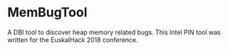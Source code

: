 # MemBugTool

A DBI tool to discover heap memory related bugs. This Intel PIN tool was written for the EuskalHack 2018 conference.

